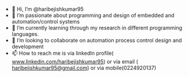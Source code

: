 - 👋 Hi, I’m @haribejishkumar95
- 👀 I’m passionate about programming and design of embedded and automation/control systems
- 🌱 I’m currently learning through my research in different programming languages.
- 💞️ I’m looking to collaborate on automation process control design and development
- 📫 How to reach me is via linkedIn profile( www.linkedin.com/haribejishkumar95) or via email ( haribejishkumar95@gmail.com) or via mobile(0224920137)

<!---
haribejishkumar95/haribejishkumar95 is a ✨ special ✨ repository because its `README.md` (this file) appears on your GitHub profile.
You can click the Preview link to take a look at your changes.
--->
